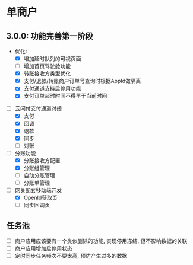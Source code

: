 # 单商户
## 3.0.0: 功能完善第一阶段
- 优化:
    - [x] 增加延时队列的可视页面
    - [ ] 增加首页驾驶舱功能
    - [x] 转账接收方类型优化
    - [x] 支付/退款/转账商户订单号查询时根据AppId做隔离
    - [x] 支付通道支持启停用功能
    - [x] 支付订单超时时间不得早于当前时间
- [ ] 云闪付支付通道对接
  - [x] 支付
  - [x] 回调
  - [x] 退款
  - [x] 同步
  - [ ] 对账
- [ ] 分账功能
    - [x] 分账接收方配置
    - [x] 分账组管理
    - [ ] 自动分账管理
    - [ ] 分账单管理
- [ ] 网关配套移动端开发
    - [x] OpenId获取页
    - [ ] 同步回调页

## 任务池
- [ ] 商户应用应该要有一个类似删除的功能, 实现停用冻结, 但不影响数据的关联
- [ ] 商户应用增加启停用状态
- [ ] 定时同步任务频次不要太高, 预防产生过多的数据

